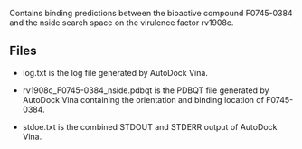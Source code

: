 Contains binding predictions between the bioactive compound F0745-0384 and the nside search space on the virulence factor rv1908c.

## Files

- log.txt is the log file generated by AutoDock Vina.

- rv1908c_F0745-0384_nside.pdbqt is the PDBQT file generated by AutoDock Vina containing the orientation and binding location of F0745-0384.

- stdoe.txt is the combined STDOUT and STDERR output of AutoDock Vina.

